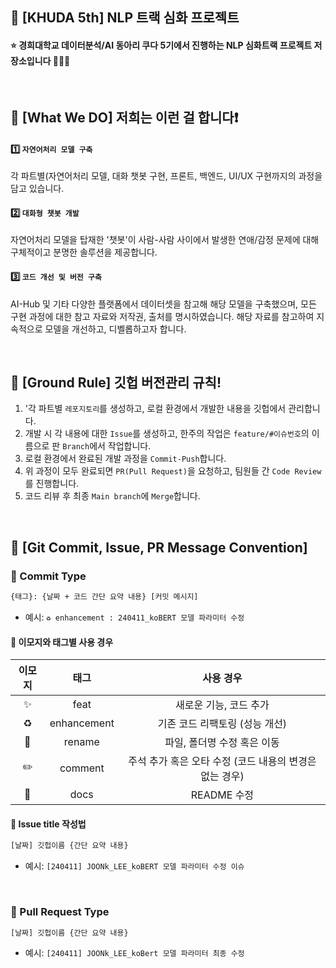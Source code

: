 ## 📍 [KHUDA 5th] NLP 트랙 심화 프로젝트

#### ⭐️ 경희대학교 데이터분석/AI 동아리 쿠다 5기에서 진행하는 NLP 심화트랙 프로젝트 저장소입니다 👏👏👏

<br>


## 🔎 [What We DO] 저희는 이런 걸 합니다❗️
  
  #### 1️⃣ `자연어처리 모델 구축`  
  각 파트별(자연어처리 모델, 대화 챗봇 구현, 프론트, 백엔드, UI/UX 구현까지의 과정을 담고 있습니다. 
    
  #### 2️⃣ `대화형 챗봇 개발`<br>
  자연어처리 모델을 탑재한 '챗봇'이 사람-사람 사이에서 발생한 연애/감정 문제에 대해 구체적이고 분명한 솔루션을 제공합니다.
    
  #### 3️⃣ `코드 개선 및 버전 구축`  
  AI-Hub 및 기타 다양한 플랫폼에서 데이터셋을 참고해 해당 모델을 구축했으며, 모든 구현 과정에 대한 참고 자료와 저작권, 출처를 명시하였습니다.
  해당 자료를 참고하여 지속적으로 모델을 개선하고, 디벨롭하고자 합니다.

<br>

## 🌱 [Ground Rule] 깃헙 버전관리 규칙!
1. '각 파트별 `레포지토리`를 생성하고, 로컬 환경에서 개발한 내용을 깃헙에서 관리합니다. 
2. 개발 시 각 내용에 대한 `Issue`를 생성하고, 한주의 작업은 `feature/#이슈번호`의 이름으로 판 `Branch`에서 작업합니다.
3. 로컬 환경에서 완료된 개발 과정을 `Commit-Push`합니다.
4. 위 과정이 모두 완료되면 `PR(Pull Request)`을 요청하고, 팀원들 간 `Code Review`를 진행합니다.
5. 코드 리뷰 후 최종 `Main branch`에 `Merge`합니다.

<br>

## 🙌 [Git Commit, Issue, PR Message Convention] 
### 📌 Commit Type
```bash
{태그}: {날짜 + 코드 간단 요약 내용} [커밋 메시지]
```
- 예시: `♻️ enhancement : 240411_koBERT 모델 파라미터 수정`

#### 📎 이모지와 태그별 사용 경우
| 이모지 | 태그 | 사용 경우 |
| :--: | :--: | :--: |
| ✨ | feat | 새로운 기능, 코드 추가 |
| ♻️ | enhancement | 기존 코드 리팩토링 (성능 개선) | 
| 🚚 | rename | 파일, 폴더명 수정 혹은 이동 |
| ✏️ | comment | 주석 추가 혹은 오타 수정 (코드 내용의 변경은 없는 경우) |
| 📝 | docs | README 수정 |


#### 📎 Issue title 작성법
```bash
[날짜] 깃헙이름 {간단 요약 내용}
```
- 예시: `[240411] JOONk_LEE_koBERT 모델 파라미터 수정 이슈`

<br>

### 📌 Pull Request Type
```bash
[날짜] 깃헙이름 {간단 요약 내용} 
```
- 예시: `[240411] JOONk_LEE_koBert 모델 파라미터 최종 수정`

<br>
